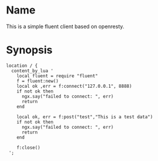 Name
================

This is a simple fluent client based on openresty.

Synopsis
================

```
location / {
  content_by_lua '
    local fluent = require "fluent"
    f = fluent:new()
    local ok ,err = f:connect("127.0.0.1", 8888)
    if not ok then
      ngx.say("failed to connect: ", err)
      return
    end
  
    local ok, err = f:post("test","This is a test data")
    if not ok then
      ngx.say("failed to connect: ", err)
      return
    end
  
    f:close()
 ';
```

